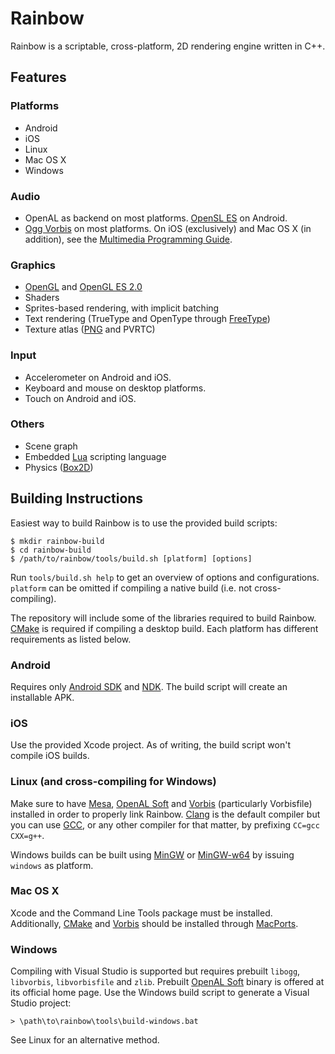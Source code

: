 # Rainbow

Rainbow is a scriptable, cross-platform, 2D rendering engine written in C++.

## Features

### Platforms

- Android
- iOS
- Linux
- Mac OS X
- Windows

### Audio

- OpenAL as backend on most platforms.
  [OpenSL ES](http://www.khronos.org/opensles/) on Android.
- [Ogg Vorbis](http://www.vorbis.com/) on most platforms. On iOS (exclusively)
  and Mac OS X (in addition), see the
  [Multimedia Programming Guide](http://developer.apple.com/library/ios/#documentation/AudioVideo/Conceptual/MultimediaPG/UsingAudio/UsingAudio.html).

### Graphics

- [OpenGL](http://www.opengl.org/) and
  [OpenGL ES 2.0](http://www.khronos.org/opengles/2_X/)
- Shaders
- Sprites-based rendering, with implicit batching
- Text rendering (TrueType and OpenType through [FreeType](http://www.freetype.org/))
- Texture atlas ([PNG](http://www.libpng.org/pub/png/) and PVRTC)

### Input

- Accelerometer on Android and iOS.
- Keyboard and mouse on desktop platforms.
- Touch on Android and iOS.

### Others

- Scene graph
- Embedded [Lua](http://www.lua.org/) scripting language
- Physics ([Box2D](http://http://box2d.org/))

## Building Instructions

Easiest way to build Rainbow is to use the provided build scripts:

	$ mkdir rainbow-build
	$ cd rainbow-build
	$ /path/to/rainbow/tools/build.sh [platform] [options]

Run `tools/build.sh help` to get an overview of options and configurations.
`platform` can be omitted if compiling a native build (i.e. not
cross-compiling).

The repository will include some of the libraries required to build Rainbow.
[CMake](http://www.cmake.org/) is required if compiling a desktop build. Each
platform has different requirements as listed below.

### Android

Requires only [Android SDK](http://developer.android.com/sdk/) and
[NDK](http://developer.android.com/tools/sdk/ndk/). The build script will create
an installable APK.

### iOS

Use the provided Xcode project. As of writing, the build script won't compile
iOS builds.


### Linux (and cross-compiling for Windows)

Make sure to have [Mesa](http://www.mesa3d.org/),
[OpenAL Soft](http://kcat.strangesoft.net/openal.html) and
[Vorbis](http://www.vorbis.com/) (particularly Vorbisfile) installed in order to
properly link Rainbow. [Clang](http://clang.llvm.org/) is the default compiler
but you can use [GCC](http://gcc.gnu.org/), or any other compiler for that
matter, by prefixing `CC=gcc CXX=g++`.

Windows builds can be built using [MinGW](http://www.mingw.org/) or
[MinGW-w64](http://mingw-w64.sourceforge.net/) by issuing `windows` as platform.

### Mac OS X

Xcode and the Command Line Tools package must be installed. Additionally,
[CMake](http://www.cmake.org/) and [Vorbis](http://www.vorbis.com/) should be
installed through [MacPorts](http://www.macports.org/).

### Windows

Compiling with Visual Studio is supported but requires prebuilt `libogg`,
`libvorbis`, `libvorbisfile` and `zlib`. Prebuilt
[OpenAL Soft](http://kcat.strangesoft.net/openal.html) binary is offered at its
official home page. Use the Windows build script to generate a Visual Studio
project:

	> \path\to\rainbow\tools\build-windows.bat

See Linux for an alternative method.
